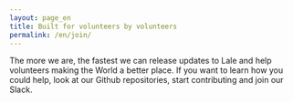 ```yaml
---
layout: page_en
title: Built for volunteers by volunteers
permalink: /en/join/
---
```


The more we are, the fastest we can release updates to Lale and help volunteers making the World a better place. If you want to learn how you could help, look at our Github repositories, start contributing and join our Slack.

<div class="github-card" data-github="lale-help/lale-help" data-width="400" data-height="150" data-theme="default"></div>
<script src="//cdn.jsdelivr.net/github-cards/latest/widget.js"></script>